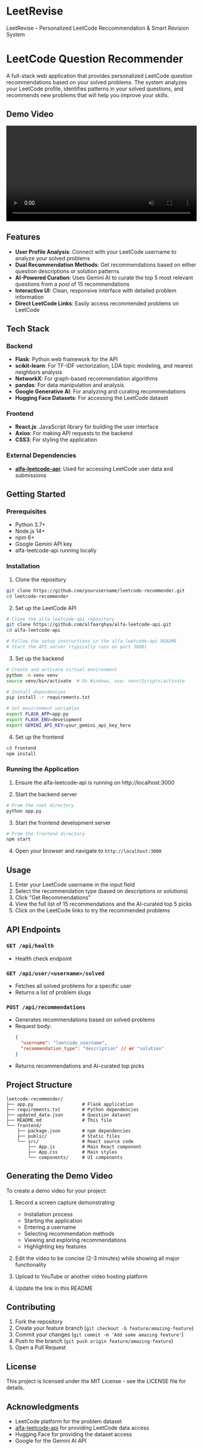 # LeetRevise
LeetRevise – Personalized LeetCode Reccommendation &amp; Smart Revision System
# LeetCode Question Recommender

A full-stack web application that provides personalized LeetCode question recommendations based on your solved problems. The system analyzes your LeetCode profile, identifies patterns in your solved questions, and recommends new problems that will help you improve your skills.

## Demo Video

<video width="100%" controls>
  <source src="https://github.com/qusaii21/LeetRevise/main/assets/demo.mp4" type="video/mp4">
  Your browser does not support the video tag.
</video>

## Features

- **User Profile Analysis**: Connect with your LeetCode username to analyze your solved problems
- **Dual Recommendation Methods**: Get recommendations based on either question descriptions or solution patterns
- **AI-Powered Curation**: Uses Gemini AI to curate the top 5 most relevant questions from a pool of 15 recommendations
- **Interactive UI**: Clean, responsive interface with detailed problem information
- **Direct LeetCode Links**: Easily access recommended problems on LeetCode

## Tech Stack

### Backend
- **Flask**: Python web framework for the API
- **scikit-learn**: For TF-IDF vectorization, LDA topic modeling, and nearest neighbors analysis
- **NetworkX**: For graph-based recommendation algorithms
- **pandas**: For data manipulation and analysis
- **Google Generative AI**: For analyzing and curating recommendations
- **Hugging Face Datasets**: For accessing the LeetCode dataset

### Frontend
- **React.js**: JavaScript library for building the user interface
- **Axios**: For making API requests to the backend
- **CSS3**: For styling the application

### External Dependencies
- **[alfa-leetcode-api](https://github.com/alfaarghya/alfa-leetcode-api)**: Used for accessing LeetCode user data and submissions

## Getting Started

### Prerequisites
- Python 3.7+
- Node.js 14+
- npm 6+
- Google Gemini API key
- alfa-leetcode-api running locally

### Installation

1. Clone the repository
```bash
git clone https://github.com/yourusername/leetcode-recommender.git
cd leetcode-recommender
```

2. Set up the LeetCode API
```bash
# Clone the alfa-leetcode-api repository
git clone https://github.com/alfaarghya/alfa-leetcode-api.git
cd alfa-leetcode-api

# Follow the setup instructions in the alfa-leetcode-api README
# Start the API server (typically runs on port 3000)
```

3. Set up the backend
```bash
# Create and activate virtual environment
python -m venv venv
source venv/bin/activate  # On Windows, use: venv\Scripts\activate

# Install dependencies
pip install -r requirements.txt

# Set environment variables
export FLASK_APP=app.py
export FLASK_ENV=development
export GEMINI_API_KEY=your_gemini_api_key_here
```

4. Set up the frontend
```bash
cd frontend
npm install
```

### Running the Application

1. Ensure the alfa-leetcode-api is running on http://localhost:3000

2. Start the backend server
```bash
# From the root directory
python app.py
```

3. Start the frontend development server
```bash
# From the frontend directory
npm start
```

4. Open your browser and navigate to `http://localhost:3000`

## Usage

1. Enter your LeetCode username in the input field
2. Select the recommendation type (based on descriptions or solutions)
3. Click "Get Recommendations"
4. View the full list of 15 recommendations and the AI-curated top 5 picks
5. Click on the LeetCode links to try the recommended problems

## API Endpoints

### `GET /api/health`
- Health check endpoint

### `GET /api/user/<username>/solved`
- Fetches all solved problems for a specific user
- Returns a list of problem slugs

### `POST /api/recommendations`
- Generates recommendations based on solved problems
- Request body:
  ```json
  {
    "username": "leetcode_username",
    "recommendation_type": "description" // or "solution"
  }
  ```
- Returns recommendations and AI-curated top picks

## Project Structure

```
leetcode-recommender/
├── app.py                  # Flask application
├── requirements.txt        # Python dependencies
├── updated_data.json       # Question dataset
├── README.md               # This file
└── frontend/              
    ├── package.json        # npm dependencies
    ├── public/             # Static files
    └── src/                # React source code
        ├── App.js          # Main React component
        ├── App.css         # Main styles
        └── components/     # UI components
```

## Generating the Demo Video

To create a demo video for your project:

1. Record a screen capture demonstrating:
   - Installation process
   - Starting the application
   - Entering a username
   - Selecting recommendation methods
   - Viewing and exploring recommendations
   - Highlighting key features

2. Edit the video to be concise (2-3 minutes) while showing all major functionality
3. Upload to YouTube or another video hosting platform
4. Update the link in this README

## Contributing

1. Fork the repository
2. Create your feature branch (`git checkout -b feature/amazing-feature`)
3. Commit your changes (`git commit -m 'Add some amazing feature'`)
4. Push to the branch (`git push origin feature/amazing-feature`)
5. Open a Pull Request

## License

This project is licensed under the MIT License - see the LICENSE file for details.

## Acknowledgments

- LeetCode platform for the problem dataset
- [alfa-leetcode-api](https://github.com/alfaarghya/alfa-leetcode-api) for providing LeetCode data access
- Hugging Face for providing the dataset access
- Google for the Gemini AI API
